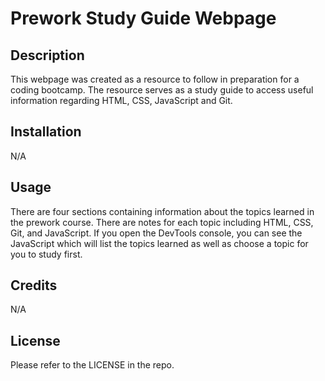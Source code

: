 # Prework Study Guide Webpage

## Description

This webpage was created as a resource to follow in preparation for a coding bootcamp. The resource serves as a study guide to access useful information regarding HTML, CSS, JavaScript and Git. 

## Installation

N/A

## Usage

There are four sections containing information about the topics learned in the prework course. There are notes for each topic including HTML, CSS, Git, and JavaScript. If you open the DevTools console, you can see the JavaScript which will list the topics learned as well as choose a topic for you to study first. 

## Credits

N/A

## License

Please refer to the LICENSE in the repo.

